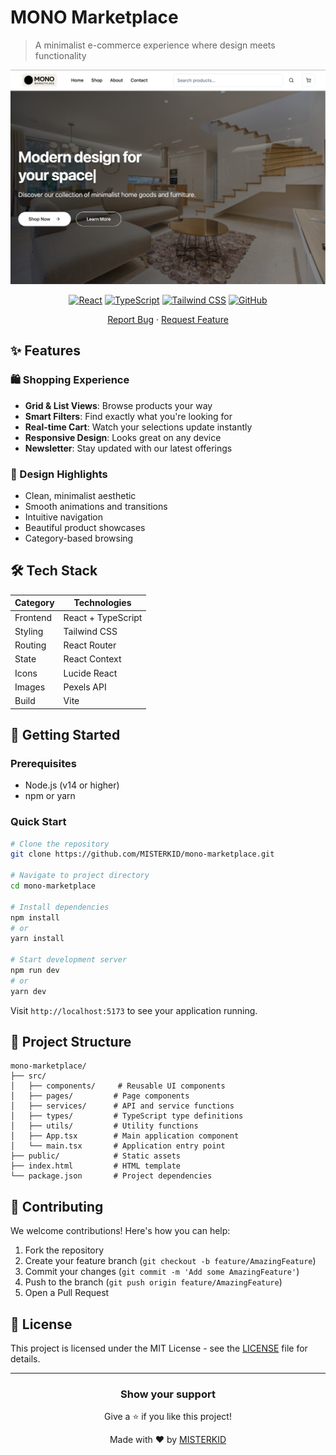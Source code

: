 # MONO Marketplace

> A minimalist e-commerce experience where design meets functionality

<div align="center">

![MONO Marketplace Preview](public/preview.png)

[![React](https://img.shields.io/badge/React-18.2.0-blue.svg)](https://reactjs.org/)
[![TypeScript](https://img.shields.io/badge/TypeScript-5.0.0-blue.svg)](https://www.typescriptlang.org/)
[![Tailwind CSS](https://img.shields.io/badge/Tailwind-3.3.0-38B2AC.svg)](https://tailwindcss.com/)
[![GitHub](https://img.shields.io/github/license/MISTERKID/mono-marketplace)](https://github.com/MISTERKID/mono-marketplace)

[Report Bug](https://github.com/MISTERKID/mono-marketplace/issues) · [Request Feature](https://github.com/MISTERKID/mono-marketplace/issues)

</div>

## ✨ Features

### 🛍️ Shopping Experience
- **Grid & List Views**: Browse products your way
- **Smart Filters**: Find exactly what you're looking for
- **Real-time Cart**: Watch your selections update instantly
- **Responsive Design**: Looks great on any device
- **Newsletter**: Stay updated with our latest offerings

### 🎨 Design Highlights
- Clean, minimalist aesthetic
- Smooth animations and transitions
- Intuitive navigation
- Beautiful product showcases
- Category-based browsing

## 🛠️ Tech Stack

| Category | Technologies |
|----------|--------------|
| Frontend | React + TypeScript |
| Styling | Tailwind CSS |
| Routing | React Router |
| State | React Context |
| Icons | Lucide React |
| Images | Pexels API |
| Build | Vite |

## 🚀 Getting Started

### Prerequisites
- Node.js (v14 or higher)
- npm or yarn

### Quick Start

```bash
# Clone the repository
git clone https://github.com/MISTERKID/mono-marketplace.git

# Navigate to project directory
cd mono-marketplace

# Install dependencies
npm install
# or
yarn install

# Start development server
npm run dev
# or
yarn dev
```

Visit `http://localhost:5173` to see your application running.

## 📁 Project Structure

```
mono-marketplace/
├── src/
│   ├── components/     # Reusable UI components
│   ├── pages/         # Page components
│   ├── services/      # API and service functions
│   ├── types/         # TypeScript type definitions
│   ├── utils/         # Utility functions
│   ├── App.tsx        # Main application component
│   └── main.tsx       # Application entry point
├── public/            # Static assets
├── index.html         # HTML template
└── package.json       # Project dependencies
```

## 🤝 Contributing

We welcome contributions! Here's how you can help:

1. Fork the repository
2. Create your feature branch (`git checkout -b feature/AmazingFeature`)
3. Commit your changes (`git commit -m 'Add some AmazingFeature'`)
4. Push to the branch (`git push origin feature/AmazingFeature`)
5. Open a Pull Request

## 📜 License

This project is licensed under the MIT License - see the [LICENSE](LICENSE) file for details.

---

<div align="center">

### Show your support

Give a ⭐️ if you like this project!

Made with ❤️ by [MISTERKID](https://github.com/MISTERKID)

</div> 